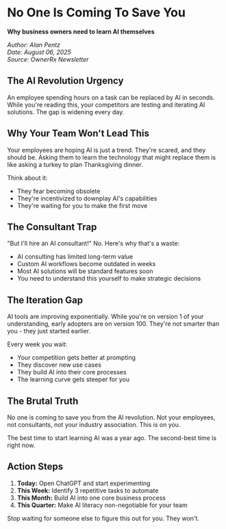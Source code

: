 # No One Is Coming To Save You
**Why business owners need to learn AI themselves**

*Author: Alan Pentz*  
*Date: August 06, 2025*  
*Source: OwnerRx Newsletter*

## The AI Revolution Urgency

An employee spending hours on a task can be replaced by AI in seconds. While you're reading this, your competitors are testing and iterating AI solutions. The gap is widening every day.

## Why Your Team Won't Lead This

Your employees are hoping AI is just a trend. They're scared, and they should be. Asking them to learn the technology that might replace them is like asking a turkey to plan Thanksgiving dinner.

Think about it:
- They fear becoming obsolete
- They're incentivized to downplay AI's capabilities
- They're waiting for you to make the first move

## The Consultant Trap

"But I'll hire an AI consultant!" No. Here's why that's a waste:
- AI consulting has limited long-term value
- Custom AI workflows become outdated in weeks
- Most AI solutions will be standard features soon
- You need to understand this yourself to make strategic decisions

## The Iteration Gap

AI tools are improving exponentially. While you're on version 1 of your understanding, early adopters are on version 100. They're not smarter than you - they just started earlier.

Every week you wait:
- Your competition gets better at prompting
- They discover new use cases
- They build AI into their core processes
- The learning curve gets steeper for you

## The Brutal Truth

No one is coming to save you from the AI revolution. Not your employees, not consultants, not your industry association. This is on you.

The best time to start learning AI was a year ago. The second-best time is right now.

## Action Steps

1. **Today:** Open ChatGPT and start experimenting
2. **This Week:** Identify 3 repetitive tasks to automate
3. **This Month:** Build AI into one core business process
4. **This Quarter:** Make AI literacy non-negotiable for your team

Stop waiting for someone else to figure this out for you. They won't.